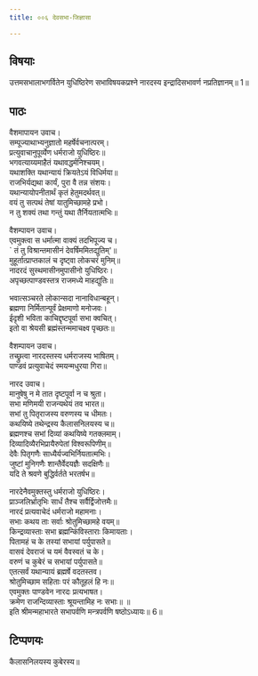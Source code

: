 ```yaml
---
title: ००६ देवसभा-जिज्ञासा

---
```

## विषयाः

उत्तमसभालाभगर्वितेन युधिष्ठिरेण सभाविषयकप्रश्ने नारदस्य इन्द्रादिसभावर्ण नप्रतिज्ञानम्॥ 1॥

## पाठः

वैशमापायन उवाच।  
सम्पूज्याथाभ्यनुज्ञातो महर्षेर्वचनात्परम्।  
प्रत्युवाचानुपूर्व्येण धर्मराजो युधिष्ठिरः॥  
भगवत्याय्यमाहैतं यथावद्धर्मनिश्चयम्।  
यथाशक्ति यथान्यायं क्रियतेऽयं विधिर्मया॥  
राजभिर्यद्यथा कार्यं, पुरा वै तन्न संशयः।  
यथान्यायोपनीतार्थं कृतं हेतुमदर्थवत्॥  
वयं तु सत्पथं तेषां यातुमिच्छामहे प्रभो।  
न तु शक्यं तथा गन्तुं यथा तैर्नियतात्मभिः॥  

वैशम्पायन उवाच।  
एवमुक्त्वा स धर्मात्मा वाक्यं तदभिपूज्य च।  
` तं तु विश्रान्तमासीनं देवर्षिममितद्युतिम्'॥  
मुहूर्तात्प्राप्तकालं च दृष्ट्वा लोकचरं मुनिम्॥  
नादरदं सुस्थमासीनमुपासीनो युधिष्ठिरः।  
अपृच्छत्पाण्डवस्तत्र राजमध्ये माहद्युतिः॥  

भवात्सञ्चरते लोकान्सदा नानाविधान्बहून्।  
ब्रह्मणा निर्मितान्पूर्वं प्रेक्षमाणो मनोजवः।  
ईदृशी भविता काचिद्दृष्टपूर्वा सभा क्वचित्।  
इतो वा श्रेयसी ब्रह्मंस्तन्ममाचक्ष्व पृच्छतः॥  

वैशम्पायन उवाच।  
तच्छ्रुत्वा नारदस्तस्य धर्मराजस्य भाषितम्।  
पाण्डवं प्रत्युवाचेदं स्मयन्मधुरया गिरा॥  

नारद उवाच।  
मानुषेषु न मे तात दृष्टपूर्वा न च श्रुता।  
सभा मणिमयी राजन्यथेयं तव भारत॥  
सभां तु पितृराजस्य वरुणस्य च धीमतः।  
कथयिष्ये तथेन्द्रस्य कैलासनिलयस्य च॥  
ब्रह्मणश्च सभां दिव्यां कथयिष्ये गतक्लमाम्।  
दिव्यादिव्यैरभिप्रायैरुपेतां विश्वरूपिणीम्॥  
देवैः पितृगणैः साध्यैर्यज्वभिर्नियतात्मभिः।  
जुष्टां मुनिगणैः शान्तैर्वेदयज्ञैः सदक्षिणैः॥  
यदि ते श्रवणे बुद्धिर्वर्तते भरतर्षभ॥  

नारदेनैवमुक्तस्तु धर्मराजो युधिष्ठिरः।  
प्राञ्जलिर्भ्रातृभिः सार्धं तैश्च सर्वैर्द्विजोत्तमैः॥  
नारदं प्रत्यवाचेदं धर्मराजो महामनाः।  
सभाः कथय ताः सर्वाः श्रोतुमिच्छामहे वयम्॥  
किन्द्रव्यास्ताः सभा ब्रह्मन्किंविस्ताराः किमायताः।  
पितामहं च के तस्यां सभायां पर्युपासते॥  
वासवं देवराजं च यमं वैवस्वतं च के।  
वरुणं च कुबेरं च सभायां पर्युपासते॥  
एतत्सर्वं यथान्यायं ब्रह्मर्षे वदतस्तव।  
श्रोतुमिच्छाम सहिताः परं कौतूहलं हि नः॥  
एवमुक्तः पाण्डवेन नारदः प्रत्यभाषत।  
क्रमेण राजन्दिव्यास्ताः श्रूयन्तामिह नः सभाः॥ ॥  
इति श्रीमन्महाभारते सभापर्वणि मन्त्रपर्वणि षष्ठोऽध्यायः॥ 6॥

## टिप्पणयः

 कैलासनिलयस्य कुबेरस्य॥